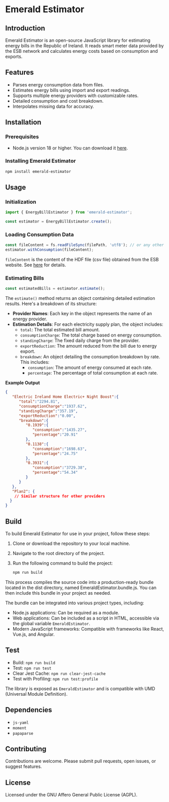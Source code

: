 # Emerald Estimator

## Introduction

Emerald Estimator is an open-source JavaScript library for estimating energy bills in the Republic of Ireland. It reads smart meter data provided by the ESB network and calculates energy costs based on consumption and exports.

## Features

- Parses energy consumption data from files.
- Estimates energy bills using import and export readings.
- Supports multiple energy providers with customizable rates.
- Detailed consumption and cost breakdown.
- Interpolates missing data for accuracy.

## Installation

### Prerequisites
- Node.js version 18 or higher. You can download it [here](https://nodejs.org/).

### Installing Emerald Estimator

```bash
npm install emerald-estimator
```


## Usage

### Initialization

```javascript
import { EnergyBillEstimator } from 'emerald-estimator';

const estimator = EnergyBillEstimator.create();
```

### Loading Consumption Data

```javascript
const fileContent = fs.readFileSync(filePath, 'utf8'); // or any other way to get the content of the file
estimator.withConsumption(fileContent);
```

```fileContent``` is the content of the HDF file (csv file) obtained from the ESB website. See [here](https://www.esbnetworks.ie/help-centre/help-faq/your-energy-consumption/what-is-a-hdf-file) for details.

### Estimating Bills

```javascript
const estimatedBills = estimator.estimate();
```

The `estimate()` method returns an object containing detailed estimation results. Here's a breakdown of its structure:

- **Provider Names**: Each key in the object represents the name of an energy provider.
- **Estimation Details**: For each electricity supply plan, the object includes:
    - `total`: The total estimated bill amount.
    - `consumptionCharge`: The total charge based on energy consumption.
    - `standingCharge`: The fixed daily charge from the provider.
    - `exportReduction`: The amount reduced from the bill due to energy export.
    - `breakdown`: An object detailing the consumption breakdown by rate. This includes:
        - `consumption`: The amount of energy consumed at each rate.
        - `percentage`: The percentage of total consumption at each rate.

**Example Output**

```json
{
   "Electric Ireland Home Electric+ Night Boost":{
      "total":"2294.81",
      "consumptionCharge":"1937.62",
      "standingCharge":"357.19",
      "exportReduction":"0.00",
      "breakdown":{
         "0.1939":{
            "consumption":"1435.27",
            "percentage":"20.91"
         },
         "0.1138":{
            "consumption":"1698.63",
            "percentage":"24.75"
         },
         "0.3931":{
            "consumption":"3729.38",
            "percentage":"54.34"
         }
      }
   },
   "Plan2": {
    // Similar structure for other providers
  }
}
```

## Build

To build Emerald Estimator for use in your project, follow these steps:

1. Clone or download the repository to your local machine.
2. Navigate to the root directory of the project.
3. Run the following command to build the project:

   ```bash
   npm run build
   ```

This process compiles the source code into a production-ready bundle located in the dist directory, named EmeraldEstimator.bundle.js. You can then include this bundle in your project as needed.

The bundle can be integrated into various project types, including:
- Node.js applications: Can be required as a module.
- Web applications: Can be included as a script in HTML, accessible via the global variable `EmeraldEstimator`.
- Modern JavaScript frameworks: Compatible with frameworks like React, Vue.js, and Angular.

## Test

- Build: `npm run build`
- Test: `npm run test`
- Clear Jest Cache: `npm run clear-jest-cache`
- Test with Profiling: `npm run test:profile`

The library is exposed as `EmeraldEstimator` and is compatible with UMD (Universal Module Definition).

## Dependencies

- `js-yaml`
- `moment`
- `papaparse`

## Contributing

Contributions are welcome. Please submit pull requests, open issues, or suggest features.

## License

Licensed under the GNU Affero General Public License (AGPL).



